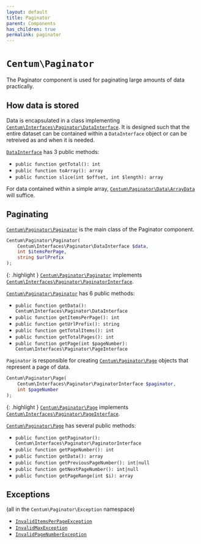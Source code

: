 ```yaml
---
layout: default
title: Paginator
parent: Components
has_children: true
permalink: paginator
---
```




# `Centum\Paginator`

The Paginator component is used for paginating large amounts of data practically.



## How data is stored

Data is encapsulated in a class implementing [`Centum\Interfaces\Paginator\DataInterface`](https://github.com/SidRoberts/centum/blob/development/src/Interfaces/Paginator/DataInterface.php).
It is designed such that the entire dataset can be contained within a `DataInterface` object or can be retreived as and when it is needed.

[`DataInterface`](https://github.com/SidRoberts/centum/blob/development/src/Interfaces/Paginator/DataInterface.php) has 3 public methods:

- `public function getTotal(): int`
- `public function toArray(): array`
- `public function slice(int $offset, int $length): array`

For data contained within a simple array, [`Centum\Paginator\Data\ArrayData`](https://github.com/SidRoberts/centum/blob/development/src/Paginator/Data/ArrayData.php) will suffice.



## Paginating

[`Centum\Paginator\Paginator`](https://github.com/SidRoberts/centum/blob/development/src/Paginator/Paginator.php) is the main class of the Paginator component.

```php
Centum\Paginator\Paginator(
    Centum\Interfaces\Paginator\DataInterface $data,
    int $itemsPerPage,
    string $urlPrefix
);
```

{: .highlight }
[`Centum\Paginator\Paginator`](https://github.com/SidRoberts/centum/blob/development/src/Paginator/Paginator.php) implements [`Centum\Interfaces\Paginator\PaginatorInterface`](https://github.com/SidRoberts/centum/blob/development/src/Interfaces/Paginator/PaginatorInterface.php).

[`Centum\Paginator\Paginator`](https://github.com/SidRoberts/centum/blob/development/src/Paginator/Paginator.php) has 6 public methods:

- `public function getData(): Centum\Interfaces\Paginator\DataInterface`
- `public function getItemsPerPage(): int`
- `public function getUrlPrefix(): string`
- `public function getTotalItems(): int`
- `public function getTotalPages(): int`
- `public function getPage(int $pageNumber): Centum\Interfaces\Paginator\PageInterface`

`Paginator` is responsible for creating [`Centum\Paginator\Page`](https://github.com/SidRoberts/centum/blob/development/src/Paginator/Page.php) objects that represent a page of data.

```php
Centum\Paginator\Page(
    Centum\Interfaces\Paginator\PaginatorInterface $paginator,
    int $pageNumber
);
```

{: .highlight }
[`Centum\Paginator\Page`](https://github.com/SidRoberts/centum/blob/development/src/Paginator/Page.php) implements [`Centum\Interfaces\Paginator\PageInterface`](https://github.com/SidRoberts/centum/blob/development/src/Interfaces/Paginator/PageInterface.php).

[`Centum\Paginator\Page`](https://github.com/SidRoberts/centum/blob/development/src/Paginator/Page.php) has several public methods:

- `public function getPaginator(): Centum\Interfaces\Paginator\PaginatorInterface`
- `public function getPageNumber(): int`
- `public function getData(): array`
- `public function getPreviousPageNumber(): int|null`
- `public function getNextPageNumber(): int|null`
- `public function getPageRange(int $i): array`



## Exceptions

(all in the `Centum\Paginator\Exception` namespace)

- [`InvalidItemsPerPageException`](https://github.com/SidRoberts/centum/blob/development/src/Paginator/Exception/InvalidItemsPerPageException.php)
- [`InvalidMaxException`](https://github.com/SidRoberts/centum/blob/development/src/Paginator/Exception/InvalidMaxException.php)
- [`InvalidPageNumberException`](https://github.com/SidRoberts/centum/blob/development/src/Paginator/Exception/InvalidPageNumberException.php)
